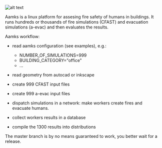 ![alt text](http://www.inf.sgsp.edu.pl/pub/MALUNKI/NOWE/aamks.svg)


Aamks is a linux platform for assesing fire safety of humans in buildings. It
runs hundreds or thousands of fire simulations (CFAST) and evacuation
simulations (a-evac) and then evaluates the results. 

Aamks workflow:
* read aamks configuration (see examples), e.g.:

	* NUMBER_OF_SIMULATIONS=999
	* BUILDING_CATEGORY="office"
	* ...

* read geometry from autocad or inkscape
* create 999 CFAST input files 
* create 999 a-evac input files 
* dispatch simulations in a network: make workers create fires and evacuate humans.
* collect workers results in a database
* compile the 1300 results into distributions

The master branch is by no means guaranteed to work, you better wait for a
release. 
